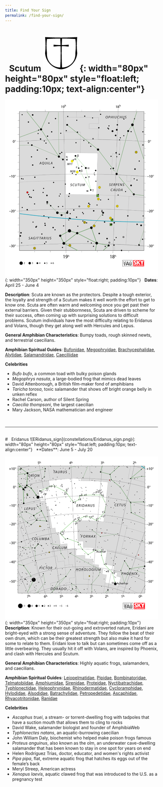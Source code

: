```yaml
---
title: Find Your Sign
permalink: /find-your-sign/
---
```


# &nbsp; Scutum ![Scutum_sign](constellations/Scutum_sign.png){: width="80px" height="80px" style="float:left; padding:10px; text-align:center"}  

![Scutum](constellations/Scutum.png){: width="350px" height="350px" style="float:right; padding:10px"}
&nbsp; **Dates**: April 25 - June 4


**Description**: Scuta are known as the protectors. Despite a tough exterior, the loyalty and strength of a Scutum makes it well worth the effort to get to know one. Scuta are often warm and welcoming once you get past their external barriers. Given their stubbornness, Scuta are driven to scheme for their success, often coming up with surprising solutions to difficult problems. Scutum individuals have the most difficulty relating to Eridanus and Volans, though they get along well with Hercules and Lepus. 
  
**General Amphibian Characteristics**: Bumpy toads, rough skinned newts, and terrestrial caecilians.<br />

**Amphibian Spiritual Guides**: [Bufonidae](https://amphibiaweb.org/lists/Bufonidae.shtml), [Megophryidae](https://amphibiaweb.org/lists/Megophryidae.shtml), [Brachycephalidae](https://amphibiaweb.org/lists/Brachycephalidae.shtml), [Alytidae](https://amphibiaweb.org/lists/Alytidae.shtml), [Salamandridae](https://amphibiaweb.org/lists/Salamandridae.shtml), [Caeciliidae](https://amphibiaweb.org/lists/Caeciliidae.shtml)

**Celebrities**
 - *Bufo bufo*, a common toad with bulky poison glands
 - *Megophrys nasuta*, a large-bodied frog that mimics dead leaves
 - David Attenborough, a British film-maker fond of amphibians
 - *Taricha torosa*, toxic salamander that shows off bright orange belly in unken reflex
 - Rachel Carson, author of Silent Spring
 - *Caecilia thompsoni*, the largest caecilian
 - Mary Jackson, NASA mathematician and engineer 
<br /><br /><br />

---
<br/>
# &nbsp; Eridanus ![ERidanus_sign](constellations/Eridanus_sign.png){: width="80px" height="80px" style="float:left; padding:10px; text-align:center"}  
&nbsp; **Dates**: June 5 - July 20  

![Eridanus](constellations/Eridanus.png){: width="350px" height="350px" style="float:right; padding:10px"}
**Description**: Known for their out-going and extroverted nature, Eridani are bright-eyed with a strong sense of adventure. They follow the beat of their own drum, which can be their greatest strength but also make it hard for some to relate to them. Eridani love to talk but can sometimes come off as a little overbearing. They usually hit it off with Volans, are inspired by Phoenix, and clash with Hercules and Scutum.  

**General Amphibian Characteristics**: Highly aquatic frogs, salamanders, and caecilians.<br />

**Amphibian Spiritual Guides**: [Leiopelmatidae](https://amphibiaweb.org/lists/Leiopelmatidae.shtml), [Pipidae](https://amphibiaweb.org/lists/Pipidae.shtml), [Bombinatoridae](https://amphibiaweb.org/lists/Bombinatoridae.shtml), [Telmatobiidae](https://amphibiaweb.org/lists/Telmatobiidae.shtml), [Amphiumidae](https://amphibiaweb.org/lists/Amphiumidae.shtml), [Sirenidae](https://amphibiaweb.org/lists/Sirenidae.shtml), [Proteidae](https://amphibiaweb.org/lists/Proteidae.shtml), [Nyctibatrachidae](https://amphibiaweb.org/lists/Nyctibatrachidae.shtml), [Typhlonectidae](https://amphibiaweb.org/lists/Typhlonectidae.shtml), [Heleophrynidae](https://amphibiaweb.org/lists/Heleophrynidae.shtml), [Rhinodermatidae](https://amphibiaweb.org/lists/Rhinodermatidae.shtml), [Cycloramphidae](https://amphibiaweb.org/lists/Cycloramphidae.shtml), [Hylodidae](https://amphibiaweb.org/lists/Hylodidae.shtml), [Alsodidae](https://amphibiaweb.org/lists/Alsodidae.shtml), [Batrachylidae](https://amphibiaweb.org/lists/Batrachylidae.shtml), [Petropedetidae](https://amphibiaweb.org/lists/Petropedetidae.shtml), [Ascaphidae](https://amphibiaweb.org/lists/Ascaphidae.shtml), [Rhyacotritonidae](https://amphibiaweb.org/lists/Rhyacotritonidae.shtml), [Ranidae](https://amphibiaweb.org/lists/Ranidae.shtml)

**Celebrities**
 - *Ascaphus truei*, a stream- or torrent-dwelling frog with tadpoles that have a suction mouth that allows them to cling to rocks  
 - David Wake, salamander biologist and founder of AmphibiaWeb  
 - *Typhlonectes natans*, an aquatic-burrowing caecilian  
 - John William Daly, biochemist who helped make poison frogs famous  
 - *Proteus anguinus*, also known as the olm, an underwater cave-dwelling salamander that has been known to stay in one spot for years on end  
 - Helen Rodríguez Trías, doctor, educator, and women's rights activist  
 - *Pipa pipa*, flat, extreme aquatic frog that hatches its eggs out of the female’s back  
 - Meryl Streep, American actress  
 - *Xenopus laevis*, aquatic clawed frog that was introduced to the U.S. as a pregnancy test  


